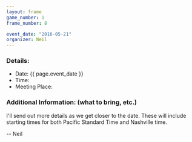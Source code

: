 ```yaml
---
layout: frame
game_number: 1
frame_number: 8

event_date: "2016-05-21"
organizer: Neil
---
```



### Details:
- Date: {{ page.event_date }}
- Time:
- Meeting Place:

### Additional Information: (what to bring, etc.)
I'll send out more details as we get closer to the date. These will include starting times for both Pacific Standard Time and Nashville time. 

-- Neil 